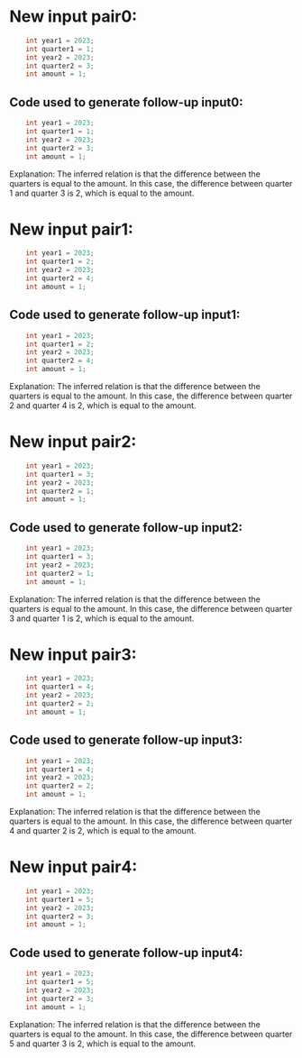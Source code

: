 # New input pair0:
```java
    int year1 = 2023;
    int quarter1 = 1;
    int year2 = 2023;
    int quarter2 = 3;
    int amount = 1;
```
## Code used to generate follow-up input0:
```java
    int year1 = 2023;
    int quarter1 = 1;
    int year2 = 2023;
    int quarter2 = 3;
    int amount = 1;
```
Explanation: The inferred relation is that the difference between the quarters is equal to the amount. In this case, the difference between quarter 1 and quarter 3 is 2, which is equal to the amount.

# New input pair1:
```java
    int year1 = 2023;
    int quarter1 = 2;
    int year2 = 2023;
    int quarter2 = 4;
    int amount = 1;
```
## Code used to generate follow-up input1:
```java
    int year1 = 2023;
    int quarter1 = 2;
    int year2 = 2023;
    int quarter2 = 4;
    int amount = 1;
```
Explanation: The inferred relation is that the difference between the quarters is equal to the amount. In this case, the difference between quarter 2 and quarter 4 is 2, which is equal to the amount.

# New input pair2:
```java
    int year1 = 2023;
    int quarter1 = 3;
    int year2 = 2023;
    int quarter2 = 1;
    int amount = 1;
```
## Code used to generate follow-up input2:
```java
    int year1 = 2023;
    int quarter1 = 3;
    int year2 = 2023;
    int quarter2 = 1;
    int amount = 1;
```
Explanation: The inferred relation is that the difference between the quarters is equal to the amount. In this case, the difference between quarter 3 and quarter 1 is 2, which is equal to the amount.

# New input pair3:
```java
    int year1 = 2023;
    int quarter1 = 4;
    int year2 = 2023;
    int quarter2 = 2;
    int amount = 1;
```
## Code used to generate follow-up input3:
```java
    int year1 = 2023;
    int quarter1 = 4;
    int year2 = 2023;
    int quarter2 = 2;
    int amount = 1;
```
Explanation: The inferred relation is that the difference between the quarters is equal to the amount. In this case, the difference between quarter 4 and quarter 2 is 2, which is equal to the amount.

# New input pair4:
```java
    int year1 = 2023;
    int quarter1 = 5;
    int year2 = 2023;
    int quarter2 = 3;
    int amount = 1;
```
## Code used to generate follow-up input4:
```java
    int year1 = 2023;
    int quarter1 = 5;
    int year2 = 2023;
    int quarter2 = 3;
    int amount = 1;
```
Explanation: The inferred relation is that the difference between the quarters is equal to the amount. In this case, the difference between quarter 5 and quarter 3 is 2, which is equal to the amount.
